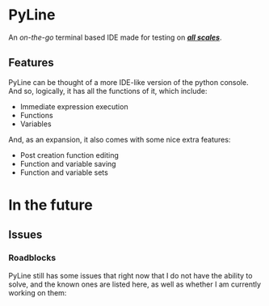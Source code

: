 # PyLine 

An *on-the-go* terminal based IDE made for testing on
***<u>all scales</u>***.

## Features

PyLine can be thought of a more IDE-like version of the python console.
And so, logically, it has all the functions of it, which include:

- Immediate expression execution
- Functions
- Variables

And, as an expansion, it also comes with some nice extra features:

- Post creation function editing
- Function and variable saving
- Function and variable sets

# In the future

## Issues

### Roadblocks

PyLine still has some issues that right now
that I do not have the ability to solve, and
the known ones are listed here, as well as 
whether I am currently working on them:
